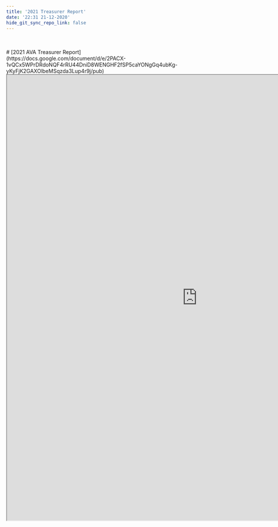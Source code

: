 ```yaml
---
title: '2021 Treasurer Report'
date: '22:31 21-12-2020'
hide_git_sync_repo_link: false
---
```


<link id="linkstyle" rel='stylesheet' href='/css/ava.css'/>
<br>
<br>
# [2021 AVA Treasurer Report](https://docs.google.com/document/d/e/2PACX-1vQCx5WPrDRdoNQF4rRU44DniD8WENGHF2fSP5caYONgGq4ubKg-yKyFjK2GAXOlbeMSqzda3Lup4r9j/pub)

<iframe  width="1024" height="1200" src="https://docs.google.com/document/d/e/2PACX-1vQCx5WPrDRdoNQF4rRU44DniD8WENGHF2fSP5caYONgGq4ubKg-yKyFjK2GAXOlbeMSqzda3Lup4r9j/pub?embedded=true"></iframe>
